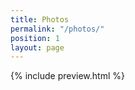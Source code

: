 ```yaml
---
title: Photos
permalink: "/photos/"
position: 1
layout: page
---
```


<div class="home">

  {% include preview.html %}

</div>
